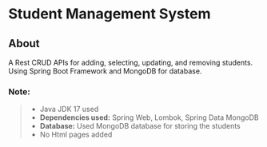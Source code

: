 # Student Management System

## About
A Rest CRUD APIs for adding, selecting, updating, and removing students. Using Spring Boot Framework and MongoDB for database.


### **Note:**
> - Java JDK 17 used
> - **Dependencies used:** Spring Web, Lombok, Spring Data MongoDB
> - **Database:** Used MongoDB database for storing the students
> - No Html pages added
